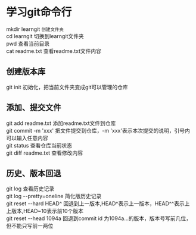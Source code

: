 # 学习git命令行
mkdir learngit  `创建文件夹`<br>
cd learngit 切换到learngit文件夹<br>
pwd  查看当前目录<br>
cat readme.txt 查看readme.txt文件内容<br>
## 创建版本库
git init 初始化，把当前文件夹变成git可以管理的仓库<br>
## 添加、提交文件
git add readme.txt 添加readme.txt文件到仓库<br>
git commit -m 'xxx' 把文件提交到仓库，-m 'xxx'表示本次提交的说明，引号内可以输入任意内容<br>
git status 查看仓库当前状态<br>
git diff readme.txt 查看修改内容<br>
## 历史、版本回退
git log 查看历史记录<br>
git log --pretty=oneline 简化版历史记录<br>
git reset --hard HEAD^ 回退到上一版本,HEAD^表示上一版本，HEAD^^表示上上版本,HEAD~10表示前10个版本<br>
git reset --head 1094a 回退到commit id 为1094a...的版本，版本号写前几位，但不能只写前一两位<br>
